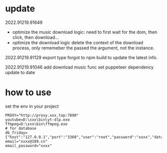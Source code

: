 # update
2022.91219.91649
* optimize the music download logic:
need to first wait for the dom, then click, then download...
* optimize the download logic
delete the context of the download process, only rememeber the passed the argument, not the instance.

2022.91219.91129
export type
forgot to npm build to update the latest info.

2022.91219.91046
add download music func
set puppeteer dependency update to date


# how to use
set the env in your project
```
PROXY="http://proxy.xxx.top:7890"
youtube=D:\xxx\bin\yt-dlp.exe
ffmpeg=D:\xxx\bin\ffmpeg.exe
# for database
db_friday={"host":"127.0.0.1","port":"3360","user":"root","password":"xxxx","database":"xxxx"}
email="xxxx@189.cn"
email_password="xxxx"
```